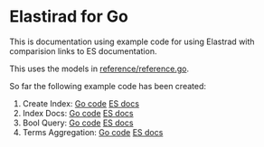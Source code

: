# Elastirad for Go

This is documentation using example code for using Elastrad with comparision links to ES documentation.

This uses the models in [reference/reference.go](reference/reference.go).

So far the following example code has been created:

1. Create Index: [Go code](reference/indices-create-index) [ES docs](https://www.elastic.co/guide/en/elasticsearch/reference/current/indices-create-index.html)
1. Index Docs: [Go code](reference/docs-index) [ES docs](https://www.elastic.co/guide/en/elasticsearch/reference/current/docs-index_.html)
1. Bool Query: [Go code](reference/query-dsl-bool-query) [ES docs](https://www.elastic.co/guide/en/elasticsearch/reference/current/query-dsl-bool-query.html)
1. Terms Aggregation: [Go code](reference/search-aggregations-bucket-terms-aggregation) [ES docs](https://www.elastic.co/guide/en/elasticsearch/reference/current/search-aggregations-bucket-terms-aggregation.html#search-aggregations-bucket-terms-aggregation)
